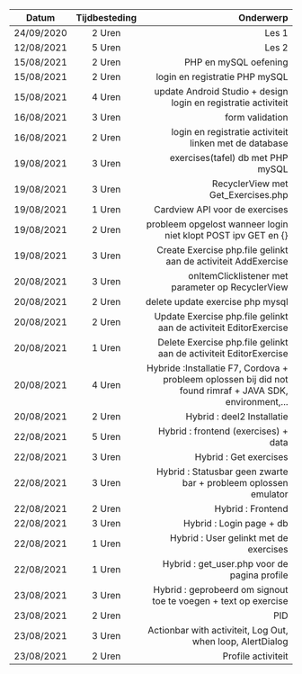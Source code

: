 | Datum        | Tijdbesteding   | Onderwerp| 
| -------------|:---------------:| -----:|
| 24/09/2020   | 2 Uren          | Les 1 | 
| 12/08/2021   | 5 Uren          | Les 2 | 
| 15/08/2021   | 2 Uren          | PHP en mySQL oefening |
| 15/08/2021   | 2 Uren          | login en registratie PHP mySQL|
| 15/08/2021   | 4 Uren          | update Android Studio + design login en registratie activiteit|
| 16/08/2021   | 3 Uren          | form validation |
| 16/08/2021   | 2 Uren          | login en registratie activiteit linken met de database|
| 19/08/2021   | 3 Uren          | exercises(tafel) db met PHP mySQL|
| 19/08/2021   | 3 Uren          |RecyclerView met Get_Exercises.php |
| 19/08/2021   | 1 Uren          |Cardview API voor de exercises|
| 19/08/2021   | 2 Uren          |probleem opgelost wanneer login niet klopt POST ipv GET en {}|
| 19/08/2021   | 3 Uren          |Create Exercise php.file gelinkt aan de activiteit AddExercise |
| 20/08/2021   | 3 Uren          |onItemClicklistener met parameter op RecyclerView |
| 20/08/2021   | 2 Uren          |delete update exercise php mysql|
| 20/08/2021   | 2 Uren          |Update Exercise php.file gelinkt aan de activiteit EditorExercise|
| 20/08/2021   | 1 Uren          |Delete Exercise php.file gelinkt aan de activiteit EditorExercise|
| 20/08/2021   | 4 Uren          |Hybride :Installatie F7, Cordova + probleem oplossen bij did not found rimraf + JAVA SDK, environment,...|
|20/08/2021    | 2 Uren          |Hybrid : deel2 Installatie|
|22/08/2021    | 5 Uren          |Hybrid : frontend (exercises) + data|
|22/08/2021    | 3 Uren          |Hybrid : Get exercises |
|22/08/2021    | 3 Uren          |Hybrid : Statusbar geen zwarte bar + probleem oplossen emulator|
|22/08/2021    | 2 Uren          |Hybrid : Frontend|
|22/08/2021    | 3 Uren          |Hybrid : Login page + db|
|22/08/2021    | 1 Uren          |Hybrid : User gelinkt met de exercises |
|22/08/2021    | 1 Uren          |Hybrid : get_user.php voor de pagina profile|
|23/08/2021    | 3 Uren          |Hybrid : geprobeerd om signout toe te voegen + text op exercise|
|23/08/2021    | 2 Uren          |PID|
|23/08/2021    | 3 Uren          |Actionbar with activiteit, Log Out, when loop, AlertDialog|
|23/08/2021    | 2 Uren          |Profile activiteit |
